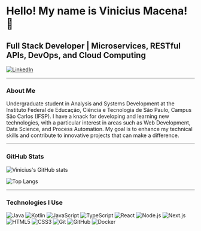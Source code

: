# Hello! My name is Vinicius Macena! 👋

## Full Stack Developer | Microservices, RESTful APIs, DevOps, and Cloud Computing

[![LinkedIn](https://img.shields.io/badge/LinkedIn-0077B5?style=for-the-badge&logo=linkedin&logoColor=white)](https://www.linkedin.com/in/vmacena/)

---

### About Me

Undergraduate student in Analysis and Systems Development at the Instituto Federal de Educação, Ciência e Tecnologia de São Paulo, Campus São Carlos (IFSP). I have a knack for developing and learning new technologies, with a particular interest in areas such as Web Development, Data Science, and Process Automation. My goal is to enhance my technical skills and contribute to innovative projects that can make a difference.

---

### GitHub Stats

![Vinicius's GitHub stats](https://github-readme-stats.vercel.app/api?username=vmacena&show_icons=true&theme=dark)

![Top Langs](https://github-readme-stats.vercel.app/api/top-langs/?username=vmacena&hide_progress=true&theme=dark)

---

### Technologies I Use

![Java](https://img.shields.io/badge/Java-ED8B00?style=for-the-badge&logo=java&logoColor=white)
![Kotlin](https://img.shields.io/badge/Kotlin-0095D5?style=for-the-badge&logo=kotlin&logoColor=white)
![JavaScript](https://img.shields.io/badge/JavaScript-323330?style=for-the-badge&logo=javascript&logoColor=F7DF1E)
![TypeScript](https://img.shields.io/badge/TypeScript-007ACC?style=for-the-badge&logo=typescript&logoColor=white)
![React](https://img.shields.io/badge/React-20232A?style=for-the-badge&logo=react&logoColor=61DAFB)
![Node.js](https://img.shields.io/badge/Node.js-339933?style=for-the-badge&logo=nodedotjs&logoColor=white)
![Next.js](https://img.shields.io/badge/Next.js-000000?style=for-the-badge&logo=nextdotjs&logoColor=white)
![HTML5](https://img.shields.io/badge/HTML5-E34F26?style=for-the-badge&logo=html5&logoColor=white)
![CSS3](https://img.shields.io/badge/CSS3-1572B6?style=for-the-badge&logo=css3&logoColor=white)
![Git](https://img.shields.io/badge/Git-F05032?style=for-the-badge&logo=git&logoColor=white)
![GitHub](https://img.shields.io/badge/GitHub-181717?style=for-the-badge&logo=github&logoColor=white)
![Docker](https://img.shields.io/badge/Docker-2496ED?style=for-the-badge&logo=docker&logoColor=white)


